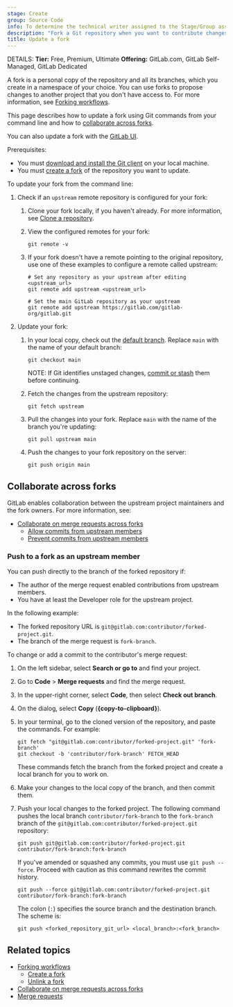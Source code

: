 ```yaml
---
stage: Create
group: Source Code
info: To determine the technical writer assigned to the Stage/Group associated with this page, see https://handbook.gitlab.com/handbook/product/ux/technical-writing/#assignments
description: "Fork a Git repository when you want to contribute changes back to an upstream repository you don't have permission to contribute to directly."
title: Update a fork
---
```


DETAILS:
**Tier:** Free, Premium, Ultimate
**Offering:** GitLab.com, GitLab Self-Managed, GitLab Dedicated

A fork is a personal copy of the repository and all its branches, which you create
in a namespace of your choice. You can use forks to propose changes to another project
that you don't have access to. For more information,
see [Forking workflows](../../user/project/repository/forking_workflow.md).

This page describes how to update a fork using Git commands from your command line and
how to [collaborate across forks](#collaborate-across-forks).

You can also update a fork with the [GitLab UI](../../user/project/repository/forking_workflow.md#from-the-ui).

Prerequisites:

- You must [download and install the Git client](how_to_install_git/_index.md) on your local machine.
- You must [create a fork](../../user/project/repository/forking_workflow.md#create-a-fork) of the
  repository you want to update.

To update your fork from the command line:

1. Check if an `upstream` remote repository is configured for your fork:

   1. Clone your fork locally, if you haven't already. For more information, see [Clone a repository](clone.md).
   1. View the configured remotes for your fork:

      ```shell
      git remote -v
      ```

   1. If your fork doesn't have a remote pointing to the original repository, use one of these examples
      to configure a remote called upstream:

       ```shell
       # Set any repository as your upstream after editing <upstream_url>
       git remote add upstream <upstream_url>

       # Set the main GitLab repository as your upstream
       git remote add upstream https://gitlab.com/gitlab-org/gitlab.git
       ```

1. Update your fork:

   1. In your local copy, check out the [default branch](../../user/project/repository/branches/default.md).
      Replace `main` with the name of your default branch:

      ```shell
      git checkout main
      ```

      NOTE:
      If Git identifies unstaged changes, [commit or stash](commit.md) them before continuing.

   1. Fetch the changes from the upstream repository:

      ```shell
      git fetch upstream
      ```

   1. Pull the changes into your fork. Replace `main` with the name of the branch you're updating:

      ```shell
      git pull upstream main
      ```

   1. Push the changes to your fork repository on the server:

      ```shell
      git push origin main
      ```

## Collaborate across forks

GitLab enables collaboration between the upstream project maintainers and the fork owners.
For more information, see:

- [Collaborate on merge requests across forks](../../user/project/merge_requests/allow_collaboration.md)
  - [Allow commits from upstream members](../../user/project/merge_requests/allow_collaboration.md#allow-commits-from-upstream-members)
  - [Prevent commits from upstream members](../../user/project/merge_requests/allow_collaboration.md#prevent-commits-from-upstream-members)

### Push to a fork as an upstream member

You can push directly to the branch of the forked repository if:

- The author of the merge request enabled contributions from upstream members.
- You have at least the Developer role for the upstream project.

In the following example:

- The forked repository URL is `git@gitlab.com:contributor/forked-project.git`.
- The branch of the merge request is `fork-branch`.

To change or add a commit to the contributor's merge request:

1. On the left sidebar, select **Search or go to** and find your project.
1. Go to **Code** > **Merge requests** and find the merge request.
1. In the upper-right corner, select **Code**, then select **Check out branch**.
1. On the dialog, select **Copy** (**{copy-to-clipboard}**).
1. In your terminal, go to the cloned version of the repository, and paste the commands. For example:

   ```shell
   git fetch "git@gitlab.com:contributor/forked-project.git" 'fork-branch'
   git checkout -b 'contributor/fork-branch' FETCH_HEAD
   ```

   These commands fetch the branch from the forked project and create a local branch for you to work on.

1. Make your changes to the local copy of the branch, and then commit them.
1. Push your local changes to the forked project. The following command pushes the
   local branch `contributor/fork-branch` to the `fork-branch` branch of
   the `git@gitlab.com:contributor/forked-project.git` repository:

   ```shell
   git push git@gitlab.com:contributor/forked-project.git contributor/fork-branch:fork-branch
   ```

   If you've amended or squashed any commits, you must use `git push --force`. Proceed with caution as this command rewrites the commit history.

   ```shell
   git push --force git@gitlab.com:contributor/forked-project.git contributor/fork-branch:fork-branch
   ```

   The colon (`:`) specifies the source branch and the destination branch. The scheme is:

   ```shell
   git push <forked_repository_git_url> <local_branch>:<fork_branch>
   ```

## Related topics

- [Forking workflows](../../user/project/repository/forking_workflow.md)
  - [Create a fork](../../user/project/repository/forking_workflow.md#create-a-fork)
  - [Unlink a fork](../../user/project/repository/forking_workflow.md#unlink-a-fork)
- [Collaborate on merge requests across forks](../../user/project/merge_requests/allow_collaboration.md)
- [Merge requests](../../user/project/merge_requests/_index.md)
